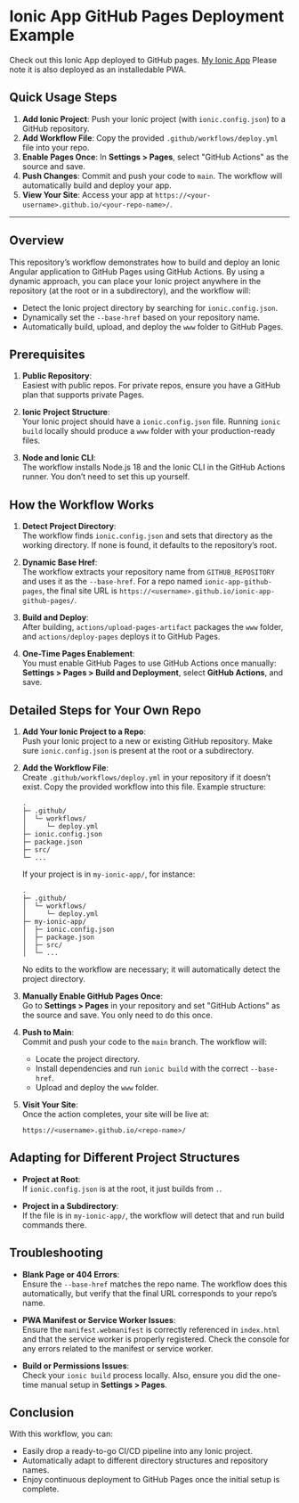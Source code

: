 # Ionic App GitHub Pages Deployment Example

Check out this Ionic App deployed to GitHub pages. [My Ionic App](https://danielcregg.github.io/ionic-app-github-pages/)
Please note it is also deployed as an installedable PWA.

## Quick Usage Steps

1. **Add Ionic Project**: Push your Ionic project (with `ionic.config.json`) to a GitHub repository.
2. **Add Workflow File**: Copy the provided `.github/workflows/deploy.yml` file into your repo.
3. **Enable Pages Once**: In **Settings > Pages**, select "GitHub Actions" as the source and save.
4. **Push Changes**: Commit and push your code to `main`. The workflow will automatically build and deploy your app.
5. **View Your Site**: Access your app at `https://<your-username>.github.io/<your-repo-name>/`.

---

## Overview

This repository’s workflow demonstrates how to build and deploy an Ionic Angular application to GitHub Pages using GitHub Actions. By using a dynamic approach, you can place your Ionic project anywhere in the repository (at the root or in a subdirectory), and the workflow will:

- Detect the Ionic project directory by searching for `ionic.config.json`.
- Dynamically set the `--base-href` based on your repository name.
- Automatically build, upload, and deploy the `www` folder to GitHub Pages.

## Prerequisites

1. **Public Repository**:  
   Easiest with public repos. For private repos, ensure you have a GitHub plan that supports private Pages.

2. **Ionic Project Structure**:  
   Your Ionic project should have a `ionic.config.json` file. Running `ionic build` locally should produce a `www` folder with your production-ready files.

3. **Node and Ionic CLI**:  
   The workflow installs Node.js 18 and the Ionic CLI in the GitHub Actions runner. You don’t need to set this up yourself.

## How the Workflow Works

1. **Detect Project Directory**:  
   The workflow finds `ionic.config.json` and sets that directory as the working directory. If none is found, it defaults to the repository’s root.

2. **Dynamic Base Href**:  
   The workflow extracts your repository name from `GITHUB_REPOSITORY` and uses it as the `--base-href`. For a repo named `ionic-app-github-pages`, the final site URL is `https://<username>.github.io/ionic-app-github-pages/`.

3. **Build and Deploy**:  
   After building, `actions/upload-pages-artifact` packages the `www` folder, and `actions/deploy-pages` deploys it to GitHub Pages.

4. **One-Time Pages Enablement**:  
   You must enable GitHub Pages to use GitHub Actions once manually: **Settings > Pages > Build and Deployment**, select **GitHub Actions**, and save.

## Detailed Steps for Your Own Repo

1. **Add Your Ionic Project to a Repo**:  
   Push your Ionic project to a new or existing GitHub repository. Make sure `ionic.config.json` is present at the root or a subdirectory.

2. **Add the Workflow File**:  
   Create `.github/workflows/deploy.yml` in your repository if it doesn’t exist. Copy the provided workflow into this file. Example structure:
   ```
   .
   ├─ .github/
   │  └─ workflows/
   │     └─ deploy.yml
   ├─ ionic.config.json
   ├─ package.json
   ├─ src/
   └─ ...
   ```

   If your project is in `my-ionic-app/`, for instance:
   ```
   .
   ├─ .github/
   │  └─ workflows/
   │     └─ deploy.yml
   ├─ my-ionic-app/
   │  ├─ ionic.config.json
   │  ├─ package.json
   │  ├─ src/
   │  └─ ...
   ```

   No edits to the workflow are necessary; it will automatically detect the project directory.

3. **Manually Enable GitHub Pages Once**:  
   Go to **Settings > Pages** in your repository and set "GitHub Actions" as the source and save. You only need to do this once.

4. **Push to Main**:  
   Commit and push your code to the `main` branch. The workflow will:
   - Locate the project directory.
   - Install dependencies and run `ionic build` with the correct `--base-href`.
   - Upload and deploy the `www` folder.

5. **Visit Your Site**:  
   Once the action completes, your site will be live at:
   ```
   https://<username>.github.io/<repo-name>/
   ```

## Adapting for Different Project Structures

- **Project at Root**:  
  If `ionic.config.json` is at the root, it just builds from `.`.
  
- **Project in a Subdirectory**:  
  If the file is in `my-ionic-app/`, the workflow will detect that and run build commands there.

## Troubleshooting

- **Blank Page or 404 Errors**:  
  Ensure the `--base-href` matches the repo name. The workflow does this automatically, but verify that the final URL corresponds to your repo’s name.

- **PWA Manifest or Service Worker Issues**:  
  Ensure the `manifest.webmanifest` is correctly referenced in `index.html` and that the service worker is properly registered. Check the console for any errors related to the manifest or service worker.

- **Build or Permissions Issues**:  
  Check your `ionic build` process locally. Also, ensure you did the one-time manual setup in **Settings > Pages**.

## Conclusion

With this workflow, you can:

- Easily drop a ready-to-go CI/CD pipeline into any Ionic project.
- Automatically adapt to different directory structures and repository names.
- Enjoy continuous deployment to GitHub Pages once the initial setup is complete.

